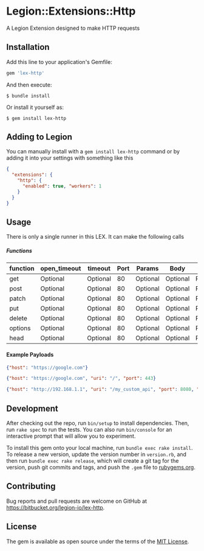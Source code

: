 # Legion::Extensions::Http

A Legion Extension designed to make HTTP requests

## Installation

Add this line to your application's Gemfile:

```ruby
gem 'lex-http'
```

And then execute:

    $ bundle install

Or install it yourself as:

    $ gem install lex-http

## Adding to Legion
You can manually install with a `gem install lex-http` command or by adding it into your settings with something like this
```json
{
  "extensions": {
    "http": {
      "enabled": true, "workers": 1
    }
  }
}
```

## Usage

There is only a single runner in this LEX. It can make the following calls 
##### Functions
|function|open_timeout|timeout|Port|Params|Body|Host|URI|
|---|---|---|---|---|---|---|---|
|get    |Optional|Optional|80|Optional|Optional|Required|\|
|post   |Optional|Optional|80|Optional|Optional|Required|\|
|patch  |Optional|Optional|80|Optional|Optional|Required|\|
|put    |Optional|Optional|80|Optional|Optional|Required|\|
|delete |Optional|Optional|80|Optional|Optional|Required|\|
|options|Optional|Optional|80|Optional|Optional|Required|\|
|head   |Optional|Optional|80|Optional|Optional|Required|\|

#### Example Payloads
```json
{"host": "https://google.com"}
```

```json
{"host": "https://google.com", "uri": "/", "port": 443}
```

```json
{"host": "http://192.168.1.1", "uri": "/my_custom_api", "port": 8080, "params": {"foo": "bar"} }
```

## Development
After checking out the repo, run `bin/setup` to install dependencies. Then, run `rake spec` to run the tests. You can also run `bin/console` for an interactive prompt that will allow you to experiment.

To install this gem onto your local machine, run `bundle exec rake install`. To release a new version, update the version number in `version.rb`, and then run `bundle exec rake release`, which will create a git tag for the version, push git commits and tags, and push the `.gem` file to [rubygems.org](https://rubygems.org).

## Contributing
Bug reports and pull requests are welcome on GitHub at https://bitbucket.org/legion-io/lex-http.

## License
The gem is available as open source under the terms of the [MIT License](https://opensource.org/licenses/MIT).

